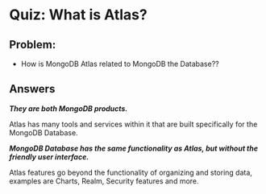 # Quiz: What is Atlas?

## Problem:
- How is MongoDB Atlas related to MongoDB the Database??

## Answers

**_They are both MongoDB products._**

Atlas has many tools and services within it that are built specifically for the MongoDB Database.

**_MongoDB Database has the same functionality as Atlas, but without the friendly user interface._**

Atlas features go beyond the functionality of organizing and storing data, examples are Charts, Realm, Security features and more.


